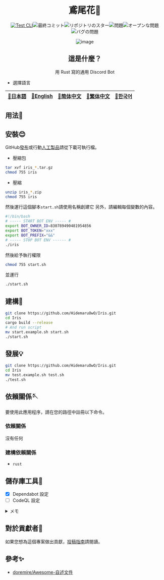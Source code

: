 <div align="center">

# 鳶尾花💫

<!-- s;HidemaruOwO/Iris;User/Repository;g -->

[![Test CLI](https://github.com/HidemaruOwO/Iris/actions/workflows/test.yml/badge.svg)](https://github.com/HidemaruOwO/Iris/actions/workflows/test.yml)![最終コミット](https://img.shields.io/github/last-commit/HidemaruOwO/Iris?style=flat-square)![リポジトリのスター](https://img.shields.io/github/stars/HidemaruOwO/Iris?style=flat-square)![問題](https://img.shields.io/github/issues/HidemaruOwO/Iris?style=flat-square)![オープンな問題](https://img.shields.io/github/issues-raw/HidemaruOwO/Iris?style=flat-square)![バグの問題](https://img.shields.io/github/issues/HidemaruOwO/Iris/bug?style=flat-square)

![image](https://user-images.githubusercontent.com/82384920/269208322-7155e5c7-fc40-40fb-9b1f-1f11d5d78ddd.png)

## 這是什麼？

用 Rust 寫的通用 Discord Bot

</div>

-   選擇語言

<table>
  <thead>
    <tr>
      <th style="text-align:center"><a href="README.md">🎌日本語</a></th>
      <th style="text-align:center"><a href="README.en.md">🤡English</a></th>
      <th style="text-align:center"><a href="README.zh-CN.md">🐉简体中文</a></th>
      <th style="text-align:center"><a href="README.zh-TW.md">🍜繁体中文</a></th>
      <th style="text-align:center"><a href="README.ko.md">🌸한국어</a></th>
    </tr>
  </thead>
</table>

## 用法💨

## 安裝😊

GitHub[發布](https://github.com/HidemaruOwO/Iris/releases)或行動[人工製品](https://github.com/HidemaruOwO/Iris/actions/workflows/build.yml)請從下載可執行檔。

-   壓縮包

```bash
tar xvf iris_*.tar.gz
chmod 755 iris
```

-   壓縮

```bash
unzip iris_*.zip
chmod 755 iris
```

然後運行這個腳本`start.sh`請使用名稱創建它
另外，請編輯每個變數的內容。

```bash
#!/bin/bash
# ----- START BOT ENV ----- #
export BOT_OWNER_ID=830789490481954856
export BOT_TOKEN="xxx"
export BOT_PREFIX="&&"
# ----- STOP BOT ENV ------ #
./iris
```

然後給予執行權限

```bash
chmod 755 start.sh
```

並運行

```bash
./start.sh
```

## 建構🔨

```bash
git clone https://github.com/HidemaruOwO/Iris.git
cd Iris
cargo build --release
# And run script
mv start.example.sh start.sh
./start.sh
```

## 發展💡

```bash
git clone https://github.com/HidemaruOwO/Iris.git
cd Iris
mv test.example.sh test.sh
./test.sh
```

## 依賴關係🪡

要使用此應用程序，請在您的路徑中註冊以下命令。

### 依賴關係

沒有任何

### 建構依賴關係

-   `rust`

## 儲存庫工具🔧

-   [x] Dependabot 設定
-   [ ] CodeQL 設定

<details>
<summary>メモ</summary>

-   Dependabot 設定
    -   `.github/dependabot.yml`的`package-ecosystem`將值設為（例如 npm、yarn、pip）
-   CodeQL 設定
    -   <https://dev.classmethod.jp/articles/github-code-scanning/>
    -   [支援的語言](https://codeql.github.com/docs/codeql-overview/supported-languages-and-frameworks/)

</details>

## 對於貢獻者🤝

如果您想為這個專案做出貢獻，[投稿指南](docs/README.md)請閱讀。

## 參考✨

-   [doremire/Awesome-自述文件](https://github.com/doremire/Awesome-README)

